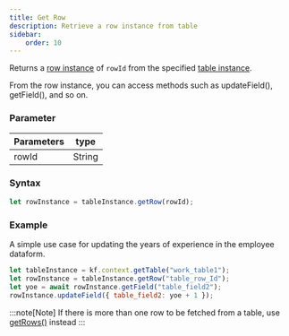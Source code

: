 ```yaml
---
title: Get Row
description: Retrieve a row instance from table
sidebar:
    order: 10
---
```


Returns a [row instance](/form/table/row/) of `rowId` from the specified
[table instance](/form/gettable/).

From the row instance, you can access methods such as updateField(), getField(), and so on.


### Parameter

| Parameters | type   |
| ---------- | ------ |
| rowId      | String |

### Syntax

```js
let rowInstance = tableInstance.getRow(rowId);
```

### Example

A simple use case for updating the years of experience in the employee dataform.

```js
let tableInstance = kf.context.getTable("work_table1");
let rowInstance = tableInstance.getRow("table_row_Id");
let yoe = await rowInstance.getField("table_field2");
rowInstance.updateField({ table_field2: yoe + 1 });
```

:::note[Note]
If there is more than one row to be fetched from a table, use
[getRows()](/form/table/getrows/) instead 
:::
